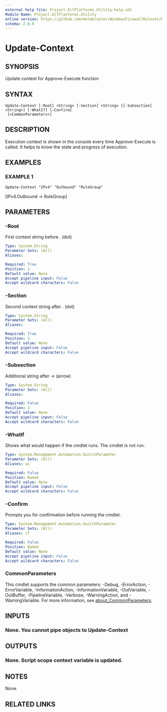```yaml
---
external help file: Project.AllPlatforms.Utility-help.xml
Module Name: Project.AllPlatforms.Utility
online version: https://github.com/metablaster/WindowsFirewallRuleset/blob/develop/Modules/Project.AllPlatforms.Utility/Help/en-US/Update-Context.md
schema: 2.0.0
---
```


# Update-Context

## SYNOPSIS
Update context for Approve-Execute function

## SYNTAX

```
Update-Context [-Root] <String> [-Section] <String> [[-Subsection] <String>] [-WhatIf] [-Confirm]
 [<CommonParameters>]
```

## DESCRIPTION
Execution context is shown in the console every time Approve-Execute is called.
It helps to know the state and progress of execution.

## EXAMPLES

### EXAMPLE 1
```
Update-Context "IPv4" "Outbound" "RuleGroup"
```

\[IPv4.Outbound -\> RuleGroup\]

## PARAMETERS

### -Root
First context string before .
(dot)

```yaml
Type: System.String
Parameter Sets: (All)
Aliases:

Required: True
Position: 1
Default value: None
Accept pipeline input: False
Accept wildcard characters: False
```

### -Section
Second context string after .
(dot)

```yaml
Type: System.String
Parameter Sets: (All)
Aliases:

Required: True
Position: 2
Default value: None
Accept pipeline input: False
Accept wildcard characters: False
```

### -Subsection
Additional string after -\> (arrow)

```yaml
Type: System.String
Parameter Sets: (All)
Aliases:

Required: False
Position: 3
Default value: None
Accept pipeline input: False
Accept wildcard characters: False
```

### -WhatIf
Shows what would happen if the cmdlet runs.
The cmdlet is not run.

```yaml
Type: System.Management.Automation.SwitchParameter
Parameter Sets: (All)
Aliases: wi

Required: False
Position: Named
Default value: None
Accept pipeline input: False
Accept wildcard characters: False
```

### -Confirm
Prompts you for confirmation before running the cmdlet.

```yaml
Type: System.Management.Automation.SwitchParameter
Parameter Sets: (All)
Aliases: cf

Required: False
Position: Named
Default value: None
Accept pipeline input: False
Accept wildcard characters: False
```

### CommonParameters
This cmdlet supports the common parameters: -Debug, -ErrorAction, -ErrorVariable, -InformationAction, -InformationVariable, -OutVariable, -OutBuffer, -PipelineVariable, -Verbose, -WarningAction, and -WarningVariable. For more information, see [about_CommonParameters](http://go.microsoft.com/fwlink/?LinkID=113216).

## INPUTS

### None. You cannot pipe objects to Update-Context
## OUTPUTS

### None. Script scope context variable is updated.
## NOTES
None.

## RELATED LINKS
